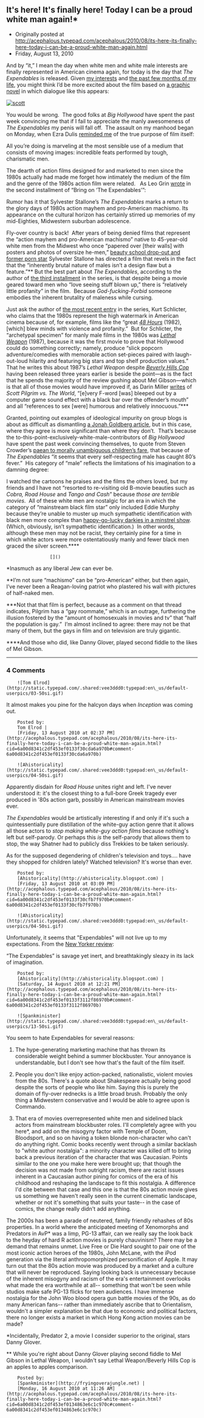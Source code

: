 ## It's here! It's finally here! Today I can be a proud white man again!*

 * Originally posted at http://acephalous.typepad.com/acephalous/2010/08/its-here-its-finally-here-today-i-can-be-a-proud-white-man-again.html
 * Friday, August 13, 2010



And by “it,” I mean the day when white men and white male interests  are finally represented in American cinema again, for today is the day  that _The Expendables_ is released.  Given [my interests](http://www.lawyersgunsmoneyblog.com/2010/07/fall-comics-courses-american-manga-and-coming-of-age) and [the past few months of my life](http://www.lawyersgunsmoneyblog.com/2010/06/you-may-remember-me-as-the-blogger-whose-spring-started-with-being-stranded-by-a-volcano), you might think I’d be more excited about the film based on [a graphic novel](http://www.amazon.com/exec/obidos/ASIN/1932664084/diesekoschmar-20) in which dialogue like this appears:

[![scott](http://www.lawyersgunsmoneyblog.com/wp-content/uploads/2010/08/scott.jpg "scott")](http://www.lawyersgunsmoneyblog.com/wp-content/uploads/2010/08/scott.jpg)

You would be wrong.  The good folks at _Big Hollywood_ have spent the past week convincing me that if I fail to appreciate the manly awesomeness of _The Expendables_ my penis will fall off.  The assault on my manhood began on Monday, when Ezra Dulis [reminded me](http://bighollywood.breitbart.com/edulis/2010/08/10/bring-on-the-expendables-welcome-back-stallone-you-were-missed/) of the true purpose of film itself:

All you’re doing is marveling at the most sensible use of  a medium that  consists of moving images: incredible feats performed by  tough,  charismatic men.

The dearth of action films designed for and marketed to men since the  1980s actually had made me forget how intimately the medium of the film  and the genre of the 1980s action film were related.   As Leo Grin [wrote](http://bighollywood.breitbart.com/lgrin/2010/08/11/bring-on-the-expendables-i-was-a-teenage-expendable/) in the second installment of “Bring on ‘The Expendables’”:

Rumor has it that Sylvester Stallone’s _The Expendables_ marks a  return to the glory days of 1980s action mayhem and  pro-American  machismo. Its appearance on the cultural horizon has  certainly stirred  up memories of my mid-Eighties, Midwestern suburban  adolescence.

Fly-over country is back!  After years of being denied films that  represent the “action mayhem and pro-American machismo” native to  45-year-old white men from the Midwest who once “papered over [their  walls] with posters and photos of oversize he-men,” [beauty school drop-out and former porn star](http://en.wikipedia.org/wiki/Sylvester\_Stallone#Early\_life) Sylvester Stallone has directed a film that revels in the fact that the  “inherently brutal nature of males isn’t a design flaw but a  feature.”\*\* But the best part about _The Expendables_, according to the author of [the third installment](http://bighollywood.breitbart.com/ckozlowski/2010/08/12/film-review-the-expendables-is-ridiculously-entertaining/) in the series, is that despite being a movie geared toward men who  “love seeing stuff blown up,” there is “relatively little profanity” in  the film.  Because _God-fucking-Forbid_ someone embodies the inherent brutality of maleness while cursing.

Just ask the author of [the most recent entry](http://bighollywood.breitbart.com/kschlichter/2010/08/13/bring-on-the-expendables-the-80s-were-a-golden-age-not-the-70s/#more-382553) in the series, Kurt Schlicter, who claims that the 1980s represent the  high watermark in American cinema because of, for example, films like  the “great _[48 Hours](http://www.imdb.com/title/tt0083511/)_ (1982), [which] blew minds with violence and profanity.”  But for  Schlicter, the “archetypal specimen” for manly male films in the 1980s  was [_Lethal Weapon_](http://www.imdb.com/title/tt0093409/) (1987), because it was the first movie to prove that Hollywood could do  something correctly; namely, produce “slick popcorn adventure/comedies  with memorable action set-pieces paired  with laugh-out-loud hilarity  and featuring big stars and top shelf  production values.”  That he  writes this about 1987’s _Lethal Weapon_ despite _[Beverly Hills Cop](http://www.imdb.com/title/tt0086960/)_ having  been released three years earlier is beside the point—as is the fact  that he spends the majority of the review gushing about Mel Gibson—which  is that all of those movies would have improved if, as Darin Miller [writes](http://bighollywood.breitbart.com/dmiller/2010/08/13/film-review-scott-pilgrim-pure-fun-from-start-to-finish/) of _Scott Pilgrim vs. The World_,  “[e]very F-word [was] bleeped out by a computer game sound effect with a  black bar over the offender’s mouth” and all “references to sex [were]  humorous and relatively innocuous.”\*\*\*

Granted, pointing out examples of ideological impurity on group blogs is about as difficult as dismantling [a Jonah Goldberg article](http://www.lawyersgunsmoneyblog.com/2010/08/an-accurate-description-of-your-work-requires-adjectives-i-dont-have),  but in this case, where they agree is more significant than where they  don’t.  That’s because the  to-this-point-exclusively-white-male-contributors of _Big Hollywood_ have spent the past week convincing themselves, to quote from Steven Crowder’s [paean to morally unambiguous children’s fare](http://bighollywood.breitbart.com/scrowder/2010/08/13/bring-on-the-expendables-violent-cartoons-were-good-for-america/), that because of _The Expendables_ “it seems that every self-respecting male has caught 80’s fever.”  His  category of “male” reflects the limitations of his imagination to a  damning degree:

I watched the cartoons he praises and the films the others loved, but  my friends and I have not “resorted to re-visiting old B-movie beauties  such as _Cobra, Road House_ and _Tango and Cash_” because _those are_ _terrible movies_.   All of these white men are nostalgic for an era in which the category  of “mainstream black film star” only included Eddie Murphy because  they’re unable to muster up much sympathetic identification with black  men more complex than [happy-go-lucky darkies in a minstrel show](http://www.google.com/search?hl=en&client=firefox-a&hs=hSf&rls=org.mozilla%!A(MISSING)en-US%!A(MISSING)official&q=%!h(MISSING)appy+go+lucky%!+(MISSING)darkies+minstrel).   (Which, obviously, isn’t sympathetic identification.)  In other words,  although these men may not be racist, they certainly pine for a time in  which white actors were more ostentatiously manly and fewer black men  graced the silver screen.\*\*\*\*

		

					[]()
			

\*Inasmuch as any liberal Jew can ever be.

\*\*I’m not sure “machismo” can be “pro-American” either, but then  again, I’ve never been a Reagan-loving patriot who plastered his wall  with pictures of half-naked men.

\*\*\*Not that that film is perfect, because as a comment on that thread  indicates, Pilgrim has a “gay roommate,” which is an outrage,  furthering the illusion fostered by the “amount of homosexuals in movies  and tv” that “half the population is gay.”  I’m almost inclined to  agree: there may not be that many of them, but the gays in film and on  television are truly gigantic.

\*\*\*\*And those who did, like Danny Glover, played second fiddle to the likes of Mel Gibson.

			

* * *

### 4 Comments 

		

                
[]()

	

		![Tom Elrod](http://static.typepad.com/.shared:vee3ddd0:typepad:en\_us/default-userpics/03-50si.gif)
	

	

		

It almost makes you pine for the halcyon days when _Inception_ was coming out.

	

		Posted by:
		Tom Elrod |
		[Friday, 13 August 2010 at 02:37 PM](http://acephalous.typepad.com/acephalous/2010/08/its-here-its-finally-here-today-i-can-be-a-proud-white-man-again.html?cid=6a00d8341c2df453ef0133f30cda6a970b#comment-6a00d8341c2df453ef0133f30cda6a970b)

[]()

	

		![Ahistoricality](http://static.typepad.com/.shared:vee3ddd0:typepad:en\_us/default-userpics/04-50si.gif)
	

	

		

Apparently disdain for _Road House_ unites right and left. I've never understood it: it's the closest thing to a full-bore Greek tragedy ever produced in '80s action garb, possibly in American mainstream movies ever. 

_The Expendables_ would be artistically interesting if and only if it's such a quintessentially pure distillation of the white-guy action genre that it allows all those actors to _stop making white-guy action films_ because nothing's left but self-parody. Or perhaps this _is_ the self-parody that allows them to stop, the way Shatner had to publicly diss Trekkies to be taken seriously. 

As for the supposed degendering of children's television and toys.... have they shopped for children lately? Watched television? It's worse than ever.

	

		Posted by:
		[Ahistoricality](http://ahistoricality.blogspot.com) |
		[Friday, 13 August 2010 at 03:09 PM](http://acephalous.typepad.com/acephalous/2010/08/its-here-its-finally-here-today-i-can-be-a-proud-white-man-again.html?cid=6a00d8341c2df453ef0133f30cfb7f970b#comment-6a00d8341c2df453ef0133f30cfb7f970b)

[]()

	

		![Ahistoricality](http://static.typepad.com/.shared:vee3ddd0:typepad:en\_us/default-userpics/04-50si.gif)
	

	

		

Unfortunately, it seems that "Expendables" will not live up to my expectations. From the [New Yorker review](http://www.newyorker.com/arts/critics/cinema/2010/08/16/100816crci\_cinema\_lane?currentPage=all#ixzz0wbNEvveD):  

“The Expendables” is savage yet inert, and breathtakingly sleazy in its lack of imagination.

		Posted by:
		[Ahistoricality](http://ahistoricality.blogspot.com) |
		[Saturday, 14 August 2010 at 12:21 PM](http://acephalous.typepad.com/acephalous/2010/08/its-here-its-finally-here-today-i-can-be-a-proud-white-man-again.html?cid=6a00d8341c2df453ef0133f3112f86970b#comment-6a00d8341c2df453ef0133f3112f86970b)

[]()

	

		![Spankminister](http://static.typepad.com/.shared:vee3ddd0:typepad:en\_us/default-userpics/13-50si.gif)
	

	

		

You seem to hate Expendables for several reasons:  

1) The hype-generating marketing machine that has thrown its considerable weight behind a summer blockbuster.  Your annoyance is understandable, but I don't see how that's the fault of the film itself.

2) People you don't like enjoy action-packed, nationalistic, violent movies from the 80s. There's a quote about Shakespeare actually being good despite the sorts of people who like him.  Saying this is purely the domain of fly-over rednecks is a little broad brush.  Probably the only thing a Midwestern conservative and I would be able to agree upon is Commando.

3) That era of movies overrepresented white men and sidelined black actors from mainstream blockbuster roles.  I'll completely agree with you here\*, and add on the misogyny factor with Temple of Doom, Bloodsport, and so on having a token blonde non-character who can't do anything right.  Comic books recently went through a similar backlash to "white author nostalgia": a minority character was killed off to bring back a previous iteration of the character that was Caucasian.  Points similar to the one you make here were brought up; that though the decision was not made from outright racism, there are racist issues inherent in a Caucasian author pining for comics of the era of his childhood and reshaping the landscape to fit this nostalgia.  A difference I'd cite between that case and this one is that the 80s action movie gives us something we haven't really seen in the current cinematic landscape, whether or not it's something that suits your taste-- in the case of comics, the change really didn't add anything.

The 2000s has been a parade of neutered, family friendly rehashes of 80s properties.  In a world where the anticipated meeting of Xenomorphs and Predators in AvP\* was a limp, PG-13 affair, can we really say the look back to the heyday of hard R action movies is purely chauvinism? There may be a demand that remains unmet.  Live Free or Die Hard sought to pair one of the most iconic action heroes of the 1980s, John McLane, with the iPod generation via the literal anthropomorphized personification of Apple.  It may turn out that the 80s action movie was produced by a market and a culture that will never be reproduced.  Saying looking back is unnecessary because of the inherent misogyny and racism of the era's entertainment overlooks what made the era worthwhile at all-- something that won't be seen while studios make safe PG-13 flicks for teen audiences. I have immense nostalgia for the John Woo blood opera gun battle movies of the 90s, as do many American fans-- rather than immediately ascribe that to Orientalism, wouldn't a simpler explanation be that due to economic and political factors, there no longer exists a market in which Hong Kong action movies can be made?

\*Incidentally, Predator 2, a movie I consider superior to the original, stars Danny Glover.  

\*\* While you're right about Danny Glover playing second fiddle to Mel Gibson in Lethal Weapon, I wouldn't say Lethal Weapon/Beverly Hills Cop is an apples to apples comparison.

	

		Posted by:
		[Spankminister](http://fryingoverajungle.net) |
		[Monday, 16 August 2010 at 11:26 AM](http://acephalous.typepad.com/acephalous/2010/08/its-here-its-finally-here-today-i-can-be-a-proud-white-man-again.html?cid=6a00d8341c2df453ef0134863e6c1c970c#comment-6a00d8341c2df453ef0134863e6c1c970c)

		

        